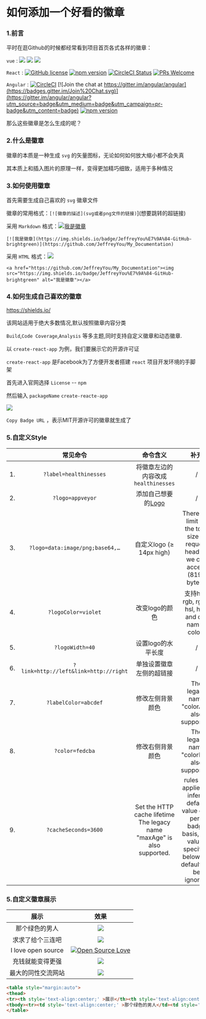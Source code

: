 # 如何添加一个好看的徽章

### 1.前言

平时在逛Github的时候都经常看到项目首页各式各样的徽章：

`vue` : ![](https://img.shields.io/circleci/project/github/vuejs/vue/dev.svg?sanitize=true) ![](https://img.shields.io/codecov/c/github/vuejs/vue/dev.svg?sanitize=true) ![](https://img.shields.io/npm/dm/vue.svg?sanitize=true")

`React` : [![GitHub license](https://img.shields.io/badge/license-MIT-blue.svg)](https://github.com/facebook/react/blob/master/LICENSE) [![npm version](https://img.shields.io/npm/v/react.svg?style=flat)](https://www.npmjs.com/package/react) [![CircleCI Status](https://circleci.com/gh/facebook/react.svg?style=shield&circle-token=:circle-token)](https://circleci.com/gh/facebook/react) [![PRs Welcome](https://img.shields.io/badge/PRs-welcome-brightgreen.svg)](https://reactjs.org/docs/how-to-contribute.html#your-first-pull-request)

`Angular` : [![CircleCI](https://circleci.com/gh/angular/angular/tree/master.svg?style=shield)](https://circleci.com/gh/angular/workflows/angular/tree/master) [![Join the chat at https://gitter.im/angular/angular](https://badges.gitter.im/Join%20Chat.svg)](https://gitter.im/angular/angular?utm_source=badge&utm_medium=badge&utm_campaign=pr-badge&utm_content=badge) [![npm version](https://badge.fury.io/js/%40angular%2Fcore.svg)](https://www.npmjs.com/@angular/core)

那么这些徽章是怎么生成的呢？

### 2.什么是徽章

徽章的本质是一种生成 `svg` 的矢量图标，无论如何如何放大缩小都不会失真

其本质上和插入图片的原理一样，变得更加精巧细致，适用于多种情况

### 3.如何使用徽章

首先需要生成自己喜欢的 `svg` 徽章文件

徽章的常用格式：`[![徽章的描述](svg或者png文件的链接)`](想要跳转的超链接)

采用 `Markdown` 格式：[![我是徽章](https://img.shields.io/badge/JeffreyYou%E7%9A%84-GitHub-brightgreen)](https://github.com/JeffreyYou/My_Documentation)

`[![我是徽章](https://img.shields.io/badge/JeffreyYou%E7%9A%84-GitHub-brightgreen)](https://github.com/JeffreyYou/My_Documentation)`

采用 `HTML` 格式：<a href="https://github.com/JeffreyYou/My_Documentation"><img src="https://img.shields.io/badge/JeffreyYou%E7%9A%84-GitHub-brightgreen"></a>

`<a href="https://github.com/JeffreyYou/My_Documentation"><img src="https://img.shields.io/badge/JeffreyYou%E7%9A%84-GitHub-brightgreen" alt="我是徽章"></a>`

### 4.如何生成自己喜欢的徽章

https://shields.io/

该网站适用于绝大多数情况,默认按照徽章内容分类

`Build`,`Code Coverage`,`Analysis` 等多主题,同时支持自定义徽章和动态徽章.



以 `create-react-app` 为例，我们要展示它的开源许可证

`create-react-app`  是Facebook为了方便开发者搭建 `react` 项目开发环境的手脚架

首先进入官网选择 `License`  -- `npm` 

然后输入 `packageName` `create-reacte-app`

![](https://github.com/JeffreyYou/My_Documentation/blob/master/images/Badges/20200921153812.png)

`Copy Badge URL` ，表示MIT开源许可的徽章就生成了

### 5.自定义Style

|      |               常见命令                |                           命令含义                           |                             补充                             |
| ---- | :-----------------------------------: | :----------------------------------------------------------: | :----------------------------------------------------------: |
| 1.   |        `?label=healthinesses`         |             将徽章左边的内容改成`healthinesses`              |                              /                               |
| 2.   |           `?logo=appveyor`            |        添加自己想要的[Logo](https://simpleicons.org/)        |                              /                               |
| 3.   |    `?logo=data:image/png;base64,…`    |                   自定义logo (≥ 14px high)                   | There is a limit on the total size of request headers we can accept (8192 bytes). |
| 4.   |          `?logoColor=violet`          |                        改变logo的颜色                        |      支持hex, rgb, rgba, hsl, hsla and css named colors      |
| 5.   |            `?logoWidth=40`            |                      设置logo的水平长度                      |                              /                               |
| 6.   | `?link=http://left&link=http://right` |                   单独设置徽章左侧的超链接                   |                              /                               |
| 7.   |         `?labelColor=abcdef`          |                       修改左侧背景颜色                       |         The legacy name "colorA" is also supported.          |
| 8.   |            `?color=fedcba`            |                       修改右侧背景颜色                       |         The legacy name "colorB" is also supported.          |
| 9.   |         `?cacheSeconds=3600`          | Set the HTTP cache lifetime The legacy name "maxAge" is also supported. | rules are applied to infer a default value on a per-badge basis, any values specified below the default will be ignored. |

### 5.自定义徽章展示


|        展示        |                             效果                             |
| :----------------: | :----------------------------------------------------------: |
|   那个绿色的男人   | [![](https://img.shields.io/badge/G%E8%83%96%E8%BF%98%E6%88%91-%E8%A1%80%E6%B1%97%E9%92%B1%EF%BC%81-orange?logo=steam)](https://github.com/JeffreyYou/My_Documentation) |
|  求求了给个三连吧  | [![](https://img.shields.io/badge/下次-一定-orgreen?logo=Bilibili)](https://github.com/JeffreyYou/My_Documentation) |
| I love open source | [![Open Source Love](https://badges.frapsoft.com/os/v1/open-source.svg?v=103)](https://github.com/ellerbrock/open-source-badge/) |
|  充钱就能变得更强  | [![](https://img.shields.io/badge/你在想-Peach-red?logo=Tencent-QQ)](https://github.com/JeffreyYou/My_Documentation) |
| 最大的同性交流网站 | [![](https://img.shields.io/badge/%E6%B2%A1%E9%94%99-%E5%B0%B1%E6%98%AF%E6%88%91-lightgrey?logo=Github)]() |



```HTML
<table style="margin:auto">
<thead>
<tr><th style='text-align:center;' >展示</th><th style='text-align:center;' >效果</th></tr></thead>
<tbody><tr><td style='text-align:center;' >那个绿色的男人</td><td style='text-align:center;' ><a href='https://github.com/JeffreyYou/My_Documentation'><img src="https://img.shields.io/badge/G%E8%83%96%E8%BF%98%E6%88%91-%E8%A1%80%E6%B1%97%E9%92%B1%EF%BC%81-orange?logo=steam" referrerpolicy="no-referrer"></a></td></tr><tr><td style='text-align:center;' >求求了给个三连吧</td><td style='text-align:center;' ><a href='https://github.com/JeffreyYou/My_Documentation'><img src="https://img.shields.io/badge/下次-一定-orgreen?logo=Bilibili" referrerpolicy="no-referrer"></a></td></tr><tr><td style='text-align:center;' >I love open source</td><td style='text-align:center;' ><a href='https://github.com/ellerbrock/open-source-badge/'><img src="https://badges.frapsoft.com/os/v1/open-source.svg?v=103" referrerpolicy="no-referrer" alt="Open Source Love"></a></td></tr><tr><td style='text-align:center;' >充钱就能变得更强</td><td style='text-align:center;' ><a href='https://github.com/JeffreyYou/My_Documentation'><img src="https://img.shields.io/badge/你在想-Peach-red?logo=Tencent-QQ" referrerpolicy="no-referrer"></a></td></tr><tr><td style='text-align:center;' >最大的同性交流网站</td><td style='text-align:center;' ><a href=''><img src="https://img.shields.io/badge/%E6%B2%A1%E9%94%99-%E5%B0%B1%E6%98%AF%E6%88%91-lightgrey?logo=Github" referrerpolicy="no-referrer"></a></td></tr></tbody>
</table>

```